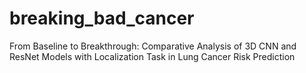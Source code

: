 # breaking_bad_cancer
From Baseline to Breakthrough: Comparative Analysis of 3D CNN and ResNet Models with Localization Task in Lung Cancer Risk Prediction
